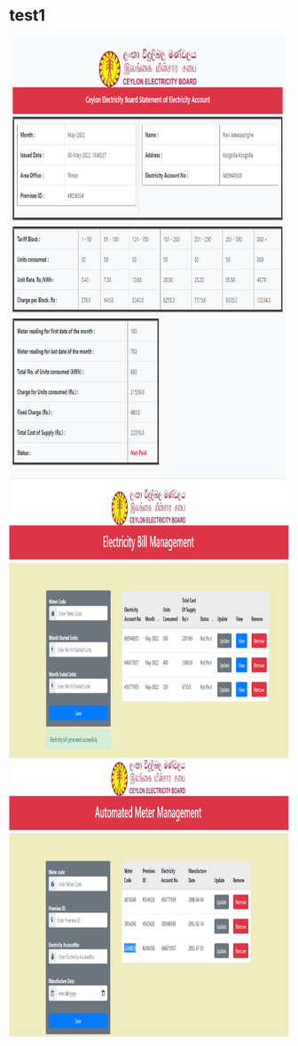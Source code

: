 # test1
<img src="bill.PNG" width = "500" height = "800" >
<img src="addbill.PNG" width = "800" height = "500" >
<img src="addmeter.PNG" width = "800" height = "500" >
